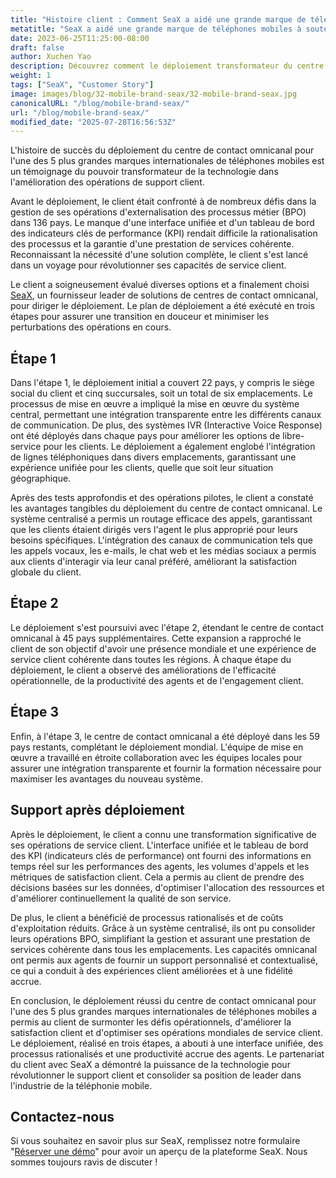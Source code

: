 ```yaml
---
title: "Histoire client : Comment SeaX a aidé une grande marque de téléphones mobiles à soutenir ses clients dans 100 pays"
metatitle: "SeaX a aidé une grande marque de téléphones mobiles à soutenir ses clients dans le monde entier"
date: 2023-06-25T11:25:00-08:00
draft: false
author: Xuchen Yao
description: Découvrez comment le déploiement transformateur du centre de contact omnicanal de Seasalt.ai a aidé l'une des 5 plus grandes marques de téléphones mobiles à révolutionner les opérations de support client dans 100 pays, du chaos à la satisfaction client !
weight: 1
tags: ["SeaX", "Customer Story"]
image: images/blog/32-mobile-brand-seax/32-mobile-brand-seax.jpg
canonicalURL: "/blog/mobile-brand-seax/"
url: "/blog/mobile-brand-seax/"
modified_date: "2025-07-28T16:56:53Z"
---
```


L'histoire de succès du déploiement du centre de contact omnicanal pour l'une des 5 plus grandes marques internationales de téléphones mobiles est un témoignage du pouvoir transformateur de la technologie dans l'amélioration des opérations de support client.

Avant le déploiement, le client était confronté à de nombreux défis dans la gestion de ses opérations d'externalisation des processus métier (BPO) dans 136 pays. Le manque d'une interface unifiée et d'un tableau de bord des indicateurs clés de performance (KPI) rendait difficile la rationalisation des processus et la garantie d'une prestation de services cohérente. Reconnaissant la nécessité d'une solution complète, le client s'est lancé dans un voyage pour révolutionner ses capacités de service client.

Le client a soigneusement évalué diverses options et a finalement choisi [SeaX](https://seax.seasalt.ai/?utm_source=blog/), un fournisseur leader de solutions de centres de contact omnicanal, pour diriger le déploiement. Le plan de déploiement a été exécuté en trois étapes pour assurer une transition en douceur et minimiser les perturbations des opérations en cours.


## Étape 1
Dans l'étape 1, le déploiement initial a couvert 22 pays, y compris le siège social du client et cinq succursales, soit un total de six emplacements. Le processus de mise en œuvre a impliqué la mise en œuvre du système central, permettant une intégration transparente entre les différents canaux de communication. De plus, des systèmes IVR (Interactive Voice Response) ont été déployés dans chaque pays pour améliorer les options de libre-service pour les clients. Le déploiement a également englobé l'intégration de lignes téléphoniques dans divers emplacements, garantissant une expérience unifiée pour les clients, quelle que soit leur situation géographique.

Après des tests approfondis et des opérations pilotes, le client a constaté les avantages tangibles du déploiement du centre de contact omnicanal. Le système centralisé a permis un routage efficace des appels, garantissant que les clients étaient dirigés vers l'agent le plus approprié pour leurs besoins spécifiques. L'intégration des canaux de communication tels que les appels vocaux, les e-mails, le chat web et les médias sociaux a permis aux clients d'interagir via leur canal préféré, améliorant la satisfaction globale du client.

## Étape 2
Le déploiement s'est poursuivi avec l'étape 2, étendant le centre de contact omnicanal à 45 pays supplémentaires. Cette expansion a rapproché le client de son objectif d'avoir une présence mondiale et une expérience de service client cohérente dans toutes les régions. À chaque étape du déploiement, le client a observé des améliorations de l'efficacité opérationnelle, de la productivité des agents et de l'engagement client.

## Étape 3
Enfin, à l'étape 3, le centre de contact omnicanal a été déployé dans les 59 pays restants, complétant le déploiement mondial. L'équipe de mise en œuvre a travaillé en étroite collaboration avec les équipes locales pour assurer une intégration transparente et fournir la formation nécessaire pour maximiser les avantages du nouveau système.

## Support après déploiement
Après le déploiement, le client a connu une transformation significative de ses opérations de service client. L'interface unifiée et le tableau de bord des KPI (indicateurs clés de performance) ont fourni des informations en temps réel sur les performances des agents, les volumes d'appels et les métriques de satisfaction client. Cela a permis au client de prendre des décisions basées sur les données, d'optimiser l'allocation des ressources et d'améliorer continuellement la qualité de son service.

De plus, le client a bénéficié de processus rationalisés et de coûts d'exploitation réduits. Grâce à un système centralisé, ils ont pu consolider leurs opérations BPO, simplifiant la gestion et assurant une prestation de services cohérente dans tous les emplacements. Les capacités omnicanal ont permis aux agents de fournir un support personnalisé et contextualisé, ce qui a conduit à des expériences client améliorées et à une fidélité accrue.

En conclusion, le déploiement réussi du centre de contact omnicanal pour l'une des 5 plus grandes marques internationales de téléphones mobiles a permis au client de surmonter les défis opérationnels, d'améliorer la satisfaction client et d'optimiser ses opérations mondiales de service client. Le déploiement, réalisé en trois étapes, a abouti à une interface unifiée, des processus rationalisés et une productivité accrue des agents. Le partenariat du client avec SeaX a démontré la puissance de la technologie pour révolutionner le support client et consolider sa position de leader dans l'industrie de la téléphonie mobile.

## Contactez-nous

Si vous souhaitez en savoir plus sur SeaX, remplissez notre formulaire "[Réserver une démo](https://meetings.hubspot.com/seasalt-ai/seasalt-meeting)" pour avoir un aperçu de la plateforme SeaX. Nous sommes toujours ravis de discuter !
